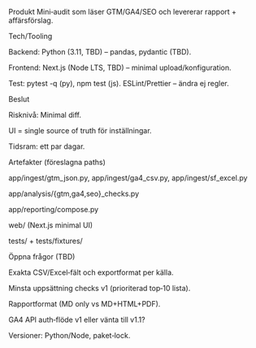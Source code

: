 Produkt
Mini‑audit som läser GTM/GA4/SEO och levererar rapport + affärsförslag.

Tech/Tooling

Backend: Python (3.11, TBD) – pandas, pydantic (TBD).

Frontend: Next.js (Node LTS, TBD) – minimal upload/konfiguration.

Test: pytest -q (py), npm test (js). ESLint/Prettier – ändra ej regler.

Beslut

Risknivå: Minimal diff.

UI = single source of truth för inställningar.

Tidsram: ett par dagar.

Artefakter (föreslagna paths)

app/ingest/gtm_json.py, app/ingest/ga4_csv.py, app/ingest/sf_excel.py

app/analysis/{gtm,ga4,seo}_checks.py

app/reporting/compose.py

web/ (Next.js minimal UI)

tests/ + tests/fixtures/

Öppna frågor (TBD)

Exakta CSV/Excel‑fält och exportformat per källa.

Minsta uppsättning checks v1 (prioriterad top‑10 lista).

Rapportformat (MD only vs MD+HTML+PDF).

GA4 API auth‑flöde v1 eller vänta till v1.1?

Versioner: Python/Node, paket‑lock.